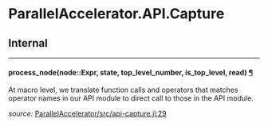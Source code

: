 # ParallelAccelerator.API.Capture

## Internal

---

<a id="method__process_node.1" class="lexicon_definition"></a>
#### process_node(node::Expr,  state,  top_level_number,  is_top_level,  read) [¶](#method__process_node.1)
At macro level, we translate function calls and operators that matches operator names
in our API module to direct call to those in the API module. 


*source:*
[ParallelAccelerator/src/api-capture.jl:29](https://github.com/IntelLabs/ParallelAccelerator.jl/tree/44944f13cdcd8839ae646ee3ca66dbafdec20db5/src/api-capture.jl#L29)

